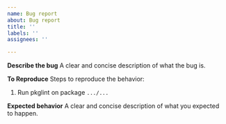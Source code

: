 ```yaml
---
name: Bug report
about: Bug report
title: ''
labels: ''
assignees: ''

---
```


**Describe the bug**
A clear and concise description of what the bug is.

**To Reproduce**
Steps to reproduce the behavior:

1. Run pkglint on package `.../...`

**Expected behavior**
A clear and concise description of what you expected to happen.

